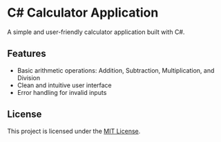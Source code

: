 # C# Calculator Application

A simple and user-friendly calculator application built with C#.

## Features

- Basic arithmetic operations: Addition, Subtraction, Multiplication, and Division
- Clean and intuitive user interface
- Error handling for invalid inputs

## License

This project is licensed under the [MIT License](LICENSE).
